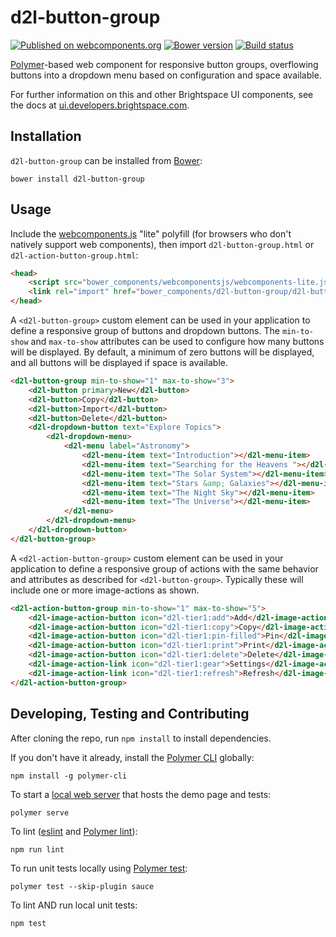 # d2l-button-group
[![Published on webcomponents.org](https://img.shields.io/badge/webcomponents.org-published-blue.svg)](https://www.webcomponents.org/element/BrightspaceUI/button-group)
[![Bower version][bower-image]][bower-url]
[![Build status][ci-image]][ci-url]

[Polymer](https://www.polymer-project.org)-based web component for responsive button groups, overflowing buttons into a dropdown menu based on configuration and space available.

For further information on this and other Brightspace UI components, see the docs at [ui.developers.brightspace.com](http://ui.developers.brightspace.com/).

## Installation

`d2l-button-group` can be installed from [Bower][bower-url]:
```shell
bower install d2l-button-group
```

## Usage

Include the [webcomponents.js](http://webcomponents.org/polyfills/) "lite" polyfill (for browsers who don't natively support web components), then import `d2l-button-group.html` or `d2l-action-button-group.html`:

```html
<head>
	<script src="bower_components/webcomponentsjs/webcomponents-lite.js"></script>
	<link rel="import" href="bower_components/d2l-button-group/d2l-button-group.html">
</head>
```

A `<d2l-button-group>` custom element can be used in your application to define a responsive group of buttons and dropdown buttons.  The `min-to-show` and `max-to-show` attributes can be used to configure how many buttons will be displayed.  By default, a minimum of zero buttons will be displayed, and all buttons will be displayed if space is available.

<!---
```
<custom-element-demo>
  <template>
    <script src="../webcomponentsjs/webcomponents-lite.js"></script>
    <link rel="import" href="../d2l-typography/d2l-typography.html">
    <link rel="import" href="../d2l-button/d2l-button.html">
    <link rel="import" href="../d2l-dropdown/d2l-dropdown-button.html">
    <link rel="import" href="../d2l-dropdown/d2l-dropdown-menu.html">
    <link rel="import" href="../d2l-menu/d2l-menu.html">
    <link rel="import" href="../d2l-menu/d2l-menu-item.html">
    <link rel="import" href="d2l-button-group.html">
    <custom-style include="d2l-typography">
      <style is="custom-style" include="d2l-typography"></style>
    </custom-style>
    <style>
      html {
        font-size: 20px;
      }
      d2l-button-group,
      d2l-action-button-group {
        color: var(--d2l-color-ferrite);
        font-family: 'Lato', 'Lucida Sans Unicode', 'Lucida Grande', sans-serif;
        letter-spacing: 0.01rem;
        font-size: 0.95rem;
        font-weight: 400;
        line-height: 1.4rem;
      }
    </style>
    <script>
      document.body.addEventListener('d2l-dropdown-open', function() { document.body.style.height = '200px'; });
    </script>
    <next-code-block></next-code-block>
  </template>
</custom-element-demo>
```
-->
```html
<d2l-button-group min-to-show="1" max-to-show="3">
	<d2l-button primary>New</d2l-button>
	<d2l-button>Copy</d2l-button>
	<d2l-button>Import</d2l-button>
	<d2l-button>Delete</d2l-button>
	<d2l-dropdown-button text="Explore Topics">
		<d2l-dropdown-menu>
			<d2l-menu label="Astronomy">
				<d2l-menu-item text="Introduction"></d2l-menu-item>
				<d2l-menu-item text="Searching for the Heavens "></d2l-menu-item>
				<d2l-menu-item text="The Solar System"></d2l-menu-item>
				<d2l-menu-item text="Stars &amp; Galaxies"></d2l-menu-item>
				<d2l-menu-item text="The Night Sky"></d2l-menu-item>
				<d2l-menu-item text="The Universe"></d2l-menu-item>
			</d2l-menu>
		</d2l-dropdown-menu>
	</d2l-dropdown-button>
</d2l-button-group>
```

A `<d2l-action-button-group>` custom element can be used in your application to define a responsive group of actions with the same behavior and attributes as described for `<d2l-button-group>`.  Typically these will include one or more image-actions as shown.

<!---
```
<custom-element-demo>
  <template>
    <script src="../webcomponentsjs/webcomponents-lite.js"></script>
    <link rel="import" href="../d2l-typography/d2l-typography.html">
    <link rel="import" href="../d2l-button/d2l-button.html">
    <link rel="import" href="../d2l-dropdown/d2l-dropdown-button.html">
    <link rel="import" href="../d2l-dropdown/d2l-dropdown-menu.html">
    <link rel="import" href="../d2l-menu/d2l-menu.html">
    <link rel="import" href="../d2l-menu/d2l-menu-item.html">
    <link rel="import" href="../d2l-image-action/d2l-image-action.html">
    <link rel="import" href="../d2l-icons/tier1-icons.html">
    <link rel="import" href="d2l-button-group.html">
    <link rel="import" href="d2l-action-button-group.html">
    <custom-style include="d2l-typography">
      <style is="custom-style" include="d2l-typography"></style>
    </custom-style>
    <style>
      html {
        font-size: 20px;
      }
      d2l-button-group,
      d2l-action-button-group {
        color: var(--d2l-color-ferrite);
        font-family: 'Lato', 'Lucida Sans Unicode', 'Lucida Grande', sans-serif;
        letter-spacing: 0.01rem;
        font-size: 0.95rem;
        font-weight: 400;
        line-height: 1.4rem;
      }
    </style>
    <script>
      document.body.addEventListener('d2l-dropdown-open', function() { document.body.style.height = '200px'; });
    </script>
    <next-code-block></next-code-block>
  </template>
</custom-element-demo>
```
-->
```html
<d2l-action-button-group min-to-show="1" max-to-show="5">
	<d2l-image-action-button icon="d2l-tier1:add">Add</d2l-image-action-button>
	<d2l-image-action-button icon="d2l-tier1:copy">Copy</d2l-image-action-button>
	<d2l-image-action-button icon="d2l-tier1:pin-filled">Pin</d2l-image-action-button>
	<d2l-image-action-button icon="d2l-tier1:print">Print</d2l-image-action-button>
	<d2l-image-action-button icon="d2l-tier1:delete">Delete</d2l-image-action-button>
	<d2l-image-action-link icon="d2l-tier1:gear">Settings</d2l-image-action-link>
	<d2l-image-action-link icon="d2l-tier1:refresh">Refresh</d2l-image-action-link>
</d2l-action-button-group>
```

## Developing, Testing and Contributing

After cloning the repo, run `npm install` to install dependencies.

If you don't have it already, install the [Polymer CLI](https://www.polymer-project.org/2.0/docs/tools/polymer-cli) globally:

```shell
npm install -g polymer-cli
```

To start a [local web server](https://www.polymer-project.org/2.0/docs/tools/polymer-cli-commands#serve) that hosts the demo page and tests:

```shell
polymer serve
```

To lint ([eslint](http://eslint.org/) and [Polymer lint](https://www.polymer-project.org/2.0/docs/tools/polymer-cli-commands#lint)):

```shell
npm run lint
```

To run unit tests locally using [Polymer test](https://www.polymer-project.org/2.0/docs/tools/polymer-cli-commands#tests):

```shell
polymer test --skip-plugin sauce
```

To lint AND run local unit tests:

```shell
npm test
```

[bower-url]: http://bower.io/search/?q=d2l-button-group
[bower-image]: https://badge.fury.io/bo/d2l-button-group.svg
[ci-url]: https://travis-ci.org/BrightspaceUI/button-group
[ci-image]: https://travis-ci.org/BrightspaceUI/button-group.svg?branch=master
